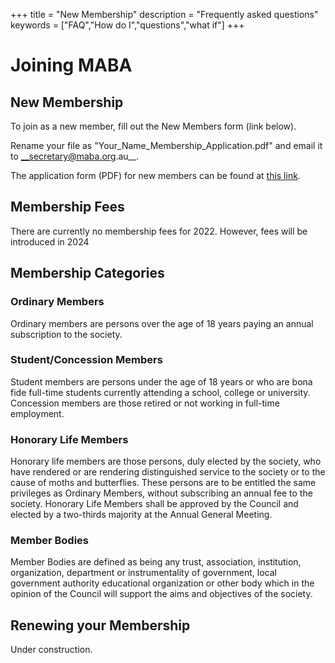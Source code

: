 +++
title = "New Membership"
description = "Frequently asked questions"
keywords = ["FAQ","How do I","questions","what if"]
+++
# Joining MABA

## New Membership

To join as a new member, fill out the New Members form (link below). 

Rename your file as "Your_Name_Membership_Application.pdf" and email it to __secretary@maba.org.au__.

The application form (PDF) for new members can be found at [this link](https://docs.google.com/viewer?url=https://raw.githubusercontent.com/stiatragul/maba.org.au/master/documents/2022MABA_membership_application_form_digital.pdf).


## Membership Fees

There are currently no membership fees for 2022. However, fees will be introduced in 2024

## Membership Categories

### Ordinary Members
Ordinary members are persons over the age of 18 years paying an annual subscription to the society.

### Student/Concession Members
Student members are persons under the age of 18 years or who are bona fide full-time students currently attending a school, college or university. Concession members are those retired or not working in full-time employment.

### Honorary Life Members 
Honorary life members are those persons, duly elected by the society, who have rendered or are rendering distinguished service to the society or to the cause of moths and butterflies. These persons are to be entitled the same privileges as Ordinary Members, without subscribing an annual fee to the society. Honorary Life Members shall be approved by the Council and elected by a two-thirds majority at the Annual General Meeting.

### Member Bodies
Member Bodies are defined as being any trust, association, institution, organization, department or instrumentality of government, local government authority educational organization or other body which in the opinion of the Council will support the aims and objectives of the society.


## Renewing your Membership

Under construction.